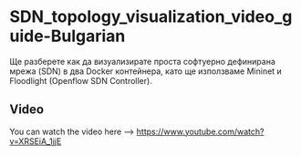 # SDN_topology_visualization_video_guide-Bulgarian
Ще разберете как да визуализирате проста софтуерно дефинирана мрежа (SDN) в два Docker контейнера, като ще използваме Мininet и Floodlight (Openflow SDN Controller).

## Video

You can watch the video here -->
https://www.youtube.com/watch?v=XRSEiA_1jjE
